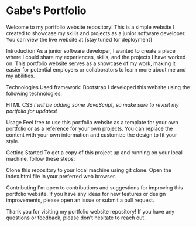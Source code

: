 # Gabe's Portfolio
Welcome to my portfolio website repository! This is a simple website I created to showcase my skills and projects as a junior software developer. You can view the live website at [stay tuned for deployment]

Introduction
As a junior software developer, I wanted to create a place where I could share my experiences, skills, and the projects I have worked on. This portfolio website serves as a showcase of my work, making it easier for potential employers or collaborators to learn more about me and my abilities.

Technologies Used
framework: Bootstrap
I developed this website using the following technologies:

HTML
CSS
*I will be adding some JavaScript, so make sure to revisit my portfolio for updates!*

Usage
Feel free to use this portfolio website as a template for your own portfolio or as a reference for your own projects. You can replace the content with your own information and customize the design to fit your style.

Getting Started
To get a copy of this project up and running on your local machine, follow these steps:

Clone this repository to your local machine using git clone.
Open the index.html file in your preferred web browser.

Contributing
I'm open to contributions and suggestions for improving this portfolio website. If you have any ideas for new features or design improvements, please open an issue or submit a pull request.

Thank you for visiting my portfolio website repository! If you have any questions or feedback, please don't hesitate to reach out.
